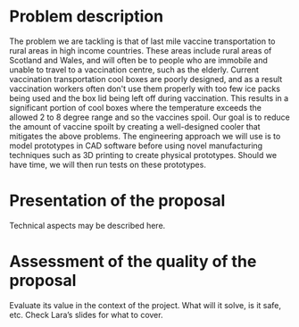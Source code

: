 # Problem description

The problem we are tackling is that of last mile vaccine transportation to rural areas in high income countries. These areas include rural areas of Scotland and Wales, and will often be to people who are immobile and unable to travel to a vaccination centre, such as the elderly. Current vaccination transportation cool boxes are poorly designed, and as a result vaccination workers often don't use them properly with too few ice packs being used and the box lid being left off during vaccination. This results in a significant portion of cool boxes where the temperature exceeds the allowed 2 to 8 degree range and so the vaccines spoil. Our goal is to reduce the amount of vaccine spoilt by creating a well-designed cooler that mitigates the above problems. The engineering approach we will use is to model prototypes in CAD software before using novel manufacturing techniques such as 3D printing to create physical prototypes. Should we have time, we will then run tests on these prototypes.

# Presentation of the proposal

Technical aspects may be described here.

# Assessment of the quality of the proposal

Evaluate its value in the context of the project. What will it solve, is it safe, etc. Check Lara’s slides for what to cover.


